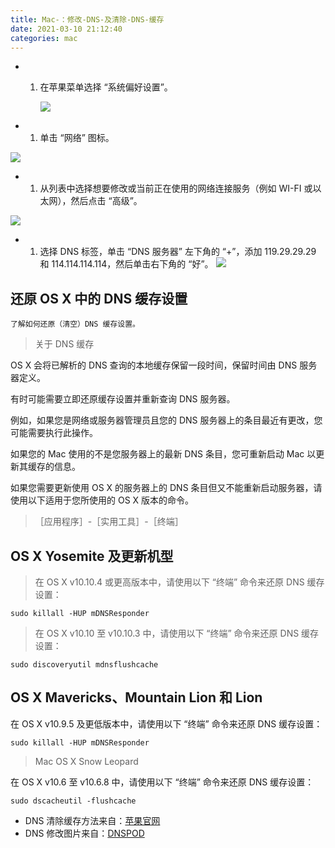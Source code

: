 ```yaml
---
title: Mac-：修改-DNS-及清除-DNS-缓存
date: 2021-03-10 21:12:40
categories: mac
---
```

*   1.  在苹果菜单选择 “系统偏好设置”。

        ![](https://upload-images.jianshu.io/upload_images/10024246-134910c4b8f7de46.png?imageMogr2/auto-orient/strip%7CimageView2/2/w/1240)

*   1.  单击 “网络” 图标。

![](https://upload-images.jianshu.io/upload_images/10024246-edd411652e2d5024.png?imageMogr2/auto-orient/strip%7CimageView2/2/w/1240)


*   1.  从列表中选择想要修改或当前正在使用的网络连接服务（例如 WI-FI 或以太网），然后点击 “高级”。

![](https://upload-images.jianshu.io/upload_images/10024246-33b002edbd8a3a66.png?imageMogr2/auto-orient/strip%7CimageView2/2/w/1240)


*   1.  选择 DNS 标签，单击 “DNS 服务器” 左下角的 “+”，添加 119.29.29.29 和 114.114.114.114，然后单击右下角的 “好”。
![](https://upload-images.jianshu.io/upload_images/10024246-f1ecd48ae2e2e8c1.png?imageMogr2/auto-orient/strip%7CimageView2/2/w/1240)


## 还原 OS X 中的 DNS 缓存设置

```
了解如何还原（清空）DNS 缓存设置。

```

> 关于 DNS 缓存

OS X 会将已解析的 DNS 查询的本地缓存保留一段时间，保留时间由 DNS 服务器定义。

有时可能需要立即还原缓存设置并重新查询 DNS 服务器。

例如，如果您是网络或服务器管理员且您的 DNS 服务器上的条目最近有更改，您可能需要执行此操作。

如果您的 Mac 使用的不是您服务器上的最新 DNS 条目，您可重新启动 Mac 以更新其缓存的信息。

如果您需要更新使用 OS X 的服务器上的 DNS 条目但又不能重新启动服务器，请使用以下适用于您所使用的 OS X 版本的命令。

> ［应用程序］-［实用工具］-［终端］

## OS X Yosemite 及更新机型

> 在 OS X v10.10.4 或更高版本中，请使用以下 “终端” 命令来还原 DNS 缓存设置：

```
sudo killall -HUP mDNSResponder

```

> 在 OS X v10.10 至 v10.10.3 中，请使用以下 “终端” 命令来还原 DNS 缓存设置：

```
sudo discoveryutil mdnsflushcache

```

## OS X Mavericks、Mountain Lion 和 Lion

在 OS X v10.9.5 及更低版本中，请使用以下 “终端” 命令来还原 DNS 缓存设置：

```
sudo killall -HUP mDNSResponder

```

> Mac OS X Snow Leopard

在 OS X v10.6 至 v10.6.8 中，请使用以下 “终端” 命令来还原 DNS 缓存设置：

```
sudo dscacheutil -flushcache

```

*   DNS 清除缓存方法来自：[苹果官网](https://support.apple.com/zh-cn/HT202516)
*   DNS 修改图片来自：[DNSPOD](https://support.dnspod.cn/Kb/showarticle/tsid/240/#link1)
